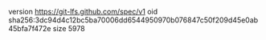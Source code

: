 version https://git-lfs.github.com/spec/v1
oid sha256:3dc94d4c12bc5ba70006dd6544950970b076847c50f209d45e0ab45bfa7f472e
size 5978
